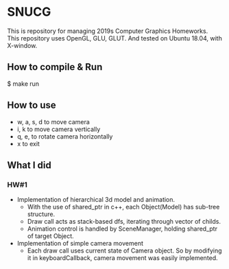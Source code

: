 # SNUCG
This is repository for managing 2019s Computer Graphics Homeworks.  
This repository uses OpenGL, GLU, GLUT. And tested on Ubuntu 18.04, with X-window.  

## How to compile & Run
$ make run

## How to use
- w, a, s, d to move camera
- i, k to move camera vertically
- q, e, to rotate camera horizontally
- x to exit

## What I did
### HW#1
- Implementation of hierarchical 3d model and animation.
  - With the use of shared_ptr in c++, each Object(Model) has sub-tree structure.
  - Draw call acts as stack-based dfs, iterating through vector of childs.
  - Animation control is handled by SceneManager, holding shared_ptr of target Object.
- Implementation of simple camera movement
  - Each draw call uses current state of Camera object. So by modifying it in keyboardCallback, camera movement was easily implemented.
